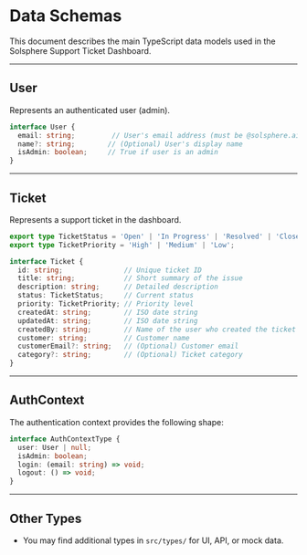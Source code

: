 # Data Schemas

This document describes the main TypeScript data models used in the Solsphere Support Ticket Dashboard.

---

## User

Represents an authenticated user (admin).

```ts
interface User {
  email: string;         // User's email address (must be @solsphere.ai for admin)
  name?: string;        // (Optional) User's display name
  isAdmin: boolean;     // True if user is an admin
}
```

---

## Ticket

Represents a support ticket in the dashboard.

```ts
export type TicketStatus = 'Open' | 'In Progress' | 'Resolved' | 'Closed';
export type TicketPriority = 'High' | 'Medium' | 'Low';

interface Ticket {
  id: string;               // Unique ticket ID
  title: string;            // Short summary of the issue
  description: string;      // Detailed description
  status: TicketStatus;     // Current status
  priority: TicketPriority; // Priority level
  createdAt: string;        // ISO date string
  updatedAt: string;        // ISO date string
  createdBy: string;        // Name of the user who created the ticket
  customer: string;         // Customer name
  customerEmail?: string;   // (Optional) Customer email
  category?: string;        // (Optional) Ticket category
}
```

---

## AuthContext

The authentication context provides the following shape:

```ts
interface AuthContextType {
  user: User | null;
  isAdmin: boolean;
  login: (email: string) => void;
  logout: () => void;
}
```

---

## Other Types
- You may find additional types in `src/types/` for UI, API, or mock data. 